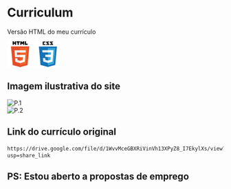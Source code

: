# Curriculum
Versão HTML do meu currículo
<div styl="display:flex;">
  <img src="https://raw.githubusercontent.com/github/explore/80688e429a7d4ef2fca1e82350fe8e3517d3494d/topics/html/html.png" alt="HTML logo" height="60px"/>
  <img src="https://raw.githubusercontent.com/github/explore/80688e429a7d4ef2fca1e82350fe8e3517d3494d/topics/css/css.png" alt="CSS logo" height="60px"/>
</div>

## Imagem ilustrativa do site

<img src="https://github.com/KevinFGR/Curriculum/assets/109561598/7683db8e-5eed-404f-92b9-5b753cba2ac2" alt="P.1"> <br />
<img src="https://github.com/KevinFGR/Curriculum/assets/109561598/4e426b20-fd7d-48f2-aa8f-8d61ed71288c" alt="P.2">

## Link do currículo original

```
https://drive.google.com/file/d/1WvvMceGBXRiVinVh13XPyZ8_I7EkylXs/view?usp=share_link
```


## PS: Estou aberto a propostas de emprego
